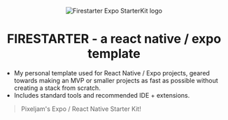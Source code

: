 <p align="center">
    <img alt="Firestarter Expo StarterKit logo" src="https://files.catbox.moe/u53jex.png"/>
</p>

<h1 align="center">
  FIRESTARTER - a react native / expo template
</h1>


- My personal template used for React Native / Expo projects, geared towards making an MVP or smaller projects as fast as possible without creating a stack from scratch.
- Includes standard tools and recommended IDE + extensions.

> Pixeljam's Expo / React Native Starter Kit!
